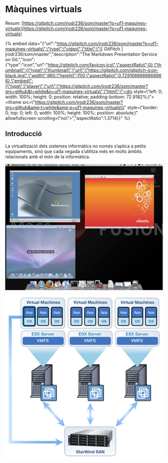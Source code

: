# Màquines virtuals

Resum: [https://gitpitch.com/jrodr236/som/master?p=uf1-maquines-virtuals](https://gitpitch.com/jrodr236/som/master?p=uf1-maquines-virtuals)

{% embed data="{\"url\":\"https://gitpitch.com/jrodr236/som/master?p=uf1-maquines-virtuals\",\"type\":\"video\",\"title\":\"\[ GitPitch \] jrodr236/som/master\",\"description\":\"The Markdown Presentation Service on Git.\",\"icon\":{\"type\":\"icon\",\"url\":\"https://gitpitch.com/favicon.ico\",\"aspectRatio\":0},\"thumbnail\":{\"type\":\"thumbnail\",\"url\":\"https://gitpitch.com/gitpitch-icon-black.jpg\",\"width\":960,\"height\":700,\"aspectRatio\":0.7291666666666666},\"embed\":{\"type\":\"player\",\"url\":\"https://gitpitch.com/jrodr236/som/master?grs=github&t=white&p=uf1-maquines-virtuals\",\"html\":\"<div style=\\\"left: 0; width: 100%; height: 0; position: relative; padding-bottom: 72.9182%;\\\"><iframe src=\\\"https://gitpitch.com/jrodr236/som/master?grs=github&amp;t=white&amp;p=uf1-maquines-virtuals\\\" style=\\\"border: 0; top: 0; left: 0; width: 100%; height: 100%; position: absolute;\\\" allowfullscreen scrolling=\\\"no\\\"></iframe></div>\",\"aspectRatio\":1.3714}}" %}



## Introducció

La virtualització dels sistemes informàtics no només s’aplica a petits equipaments, sinó que cada vegada s’utilitza més en molts àmbits relacionats amb el món de la informàtica.

![Entorn d&apos;escriptori](../.gitbook/assets/virtualitzacio-escriptori.png)

![Entorn empresarial](../.gitbook/assets/virtualitzacio-empresarial.png)

